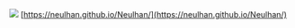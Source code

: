 ![](https://github.com/Neulhan/Neulhan/blob/master/public/images/preview.png?raw=true)
[https://neulhan.github.io/Neulhan/](https://neulhan.github.io/Neulhan/)
